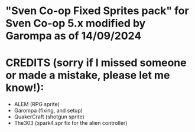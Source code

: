  "Sven Co-op Fixed Sprites pack"  for Sven Co-op 5.x  modified by Garompa
 as of 14/09/2024 
=======================================================================



CREDITS (sorry if I missed someone or made a mistake, please let me know!):
=======================================================================

- ALEM (RPG sprite)
- Garompa (fixing, and setup)
- QuakerCraft (shotgun sprite)
- The303 (xpark4.spr fix for the alien controller)
